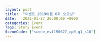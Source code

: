 ```yaml
---
layout: post
title:  "이벤트_2019여름_0화_오프닝"
date:   2021-01-27 20:00:00 +0000
categories: Event
Tags: Story Event
SceneCode: ["scene_evt190627_cp0_q1_s10"]
---
```

